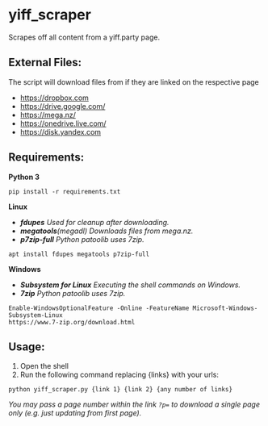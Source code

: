# yiff_scraper
Scrapes off all content from a yiff.party page.

## External Files:
The script will download files from if they are linked on the respective page
* https://dropbox.com
* https://drive.google.com/
* https://mega.nz/
* https://onedrive.live.com/
* https://disk.yandex.com

## Requirements:
**Python 3** 
```
pip install -r requirements.txt
```
**Linux** 
* _**fdupes** Used for cleanup after downloading._
* _**megatools**(megadl) Downloads files from mega.nz._
* _**p7zip-full** Python patoolib uses 7zip._
```
apt install fdupes megatools p7zip-full
```
**Windows**
* _**Subsystem for Linux** Executing the shell commands on Windows._
* _**7zip** Python patoolib uses 7zip._
```
Enable-WindowsOptionalFeature -Online -FeatureName Microsoft-Windows-Subsystem-Linux
https://www.7-zip.org/download.html
```

## Usage:
1. Open the shell
2. Run the following command replacing {links} with your urls:
```
python yiff_scraper.py {link 1} {link 2} {any number of links}
```
_You may pass a page number within the link `?p=` to download a single page only (e.g. just updating from first page)._

